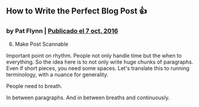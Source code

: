 ## How to Write the Perfect Blog Post 👍

### by Pat Flynn | [Publicado el 7 oct. 2016](https://youtu.be/lgdY6_y12ts?t=468)

6. Make Post Scannable

Important point on rhythm. People not only handle time but the when to everything. So the idea here is to not only write huge chunks of paragraphs. Even if short pieces, you need some spaces. Let's translate this to running terminology, with a nuance for generality. 

People need to breath.

In between paragraphs. And in between breaths and continuously. 

